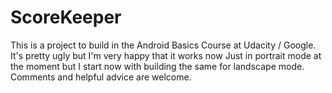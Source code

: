 # ScoreKeeper

This is a project to build in the Android Basics Course at Udacity / Google. It's pretty ugly but I'm very happy that it works now
Just in portrait mode at the moment but I start now with building the same for landscape mode. 
Comments and helpful advice are welcome.

